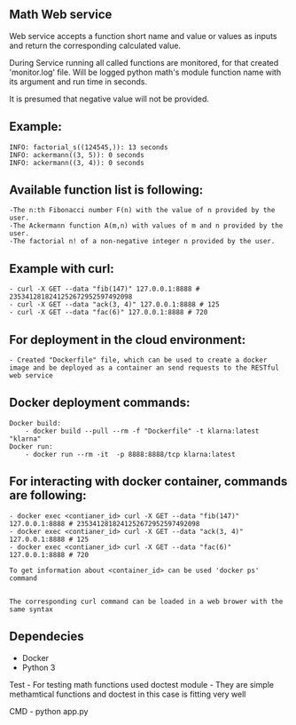 Math Web service
----------------

Web service accepts a function short name and value or values as inputs and return the corresponding calculated value.

During Service running all called functions are monitored, for that created 'monitor.log' file.
Will be logged python math's module function name with its argument and run time in seconds.

It is presumed that negative value will not be provided.


Example: 
--------
    INFO: factorial_s((124545,)): 13 seconds
    INFO: ackermann((3, 5)): 0 seconds
    INFO: ackermann((3, 4)): 0 seconds

Available function list is following:
-------------------------------------
    -The n:th Fibonacci number F(n) with the value of n provided by the user.
    -The Ackermann function A(m,n) with values of m and n provided by the user.
    -The factorial n! of a non-negative integer n provided by the user.


Example with curl:
-------------------
    - curl -X GET --data "fib(147)" 127.0.0.1:8888 # 2353412818241252672952597492098
    - curl -X GET --data "ack(3, 4)" 127.0.0.1:8888 # 125
    - curl -X GET --data "fac(6)" 127.0.0.1:8888 # 720

For deployment in the cloud environment:
----------------------------------------
    - Created "Dockerfile" file, which can be used to create a docker image and be deployed as a container an send requests to the RESTful web service

Docker deployment commands:
---------------------------
    Docker build:
        - docker build --pull --rm -f "Dockerfile" -t klarna:latest "klarna" 
    Docker run:
        - docker run --rm -it  -p 8888:8888/tcp klarna:latest



For interacting with docker container, commands are following:
--------------------------------------------------------------
    - docker exec <contianer_id> curl -X GET --data "fib(147)" 127.0.0.1:8888 # 2353412818241252672952597492098
    - docker exec <contianer_id> curl -X GET --data "ack(3, 4)" 127.0.0.1:8888 # 125
    - docker exec <contianer_id> curl -X GET --data "fac(6)" 127.0.0.1:8888 # 720

    To get information about <container_id> can be used 'docker ps' command


    The corresponding curl command can be loaded in a web brower with the same syntax


Dependecies
-------------
* Docker
* Python 3

Test
    - For testing math functions used doctest module 
    - They are simple methamtical functions and doctest in this case is fitting very well

CMD
    - python app.py